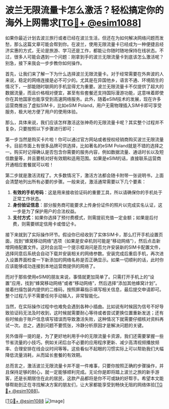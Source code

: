 # 波兰无限流量卡怎么激活？轻松搞定你的海外上网需求[[TG💪+ @esim1088](https://t.me/s/esim1088)]

如果你最近计划去波兰旅行或者已经在波兰生活，但还在为如何解决网络问题而发愁，那么这篇文章可能会帮到你。在波兰，使用无限流量卡已经成为一种便捷且经济实惠的方式，无论是旅游、学习还是工作，都能让你随时随地保持在线状态。不过，很多人可能会遇到一个问题：刚拿到手的波兰无限流量卡到底该怎么激活呢？别急，接下来我会一步步教你如何操作。

首先，让我们来了解一下为什么选择波兰无限流量卡。对于经常需要在外奔波的人来说，稳定的网络连接是必不可少的。尤其是在异国他乡，语言不通、环境陌生的情况下，一部能随时联网的手机显得尤为重要。波兰无限流量卡不仅提供了超大的数据流量，而且价格相对便宜，甚至有些套餐还支持国际漫游功能，这意味着即使你在其他国家也能享受到高速网络服务。此外，随着eSIM技术的发展，现在许多运营商推出了虚拟SIM卡，比如eSIM Poland，用户无需物理插入SIM卡即可享受服务，极大地方便了用户的使用体验。

那么，具体来说，我们应该怎样激活这张神奇的无限流量卡呢？其实整个过程并不复杂，只要按照以下步骤进行即可：

第一步当然是购买卡片啦！你可以通过官方网站或者授权经销商购买波兰无限流量卡。目前市面上有很多品牌可供选择，比如著名的eSIM Poland就是不错的选择之一。购买时记得确认是否包含你需要的服务内容，例如数据流量、通话时长以及短信数量等，并且要核对好有效期和适用范围。如果是eSIM的话，直接联系运营商开通相应套餐就可以啦！

第二步就是激活流程了。大多数情况下，激活方法都会随卡附带一张说明书，上面会清楚地列出所有必要的步骤。一般来说，激活通常需要以下几个要素：
1. **有效的手机号码**：这是用来接收验证码的重要工具，所以请确保你的手机处于正常工作状态。
2. **身份验证信息**：部分服务商可能要求上传身份证件的照片以完成实名认证，这一步是为了保护用户的合法权益。
3. **支付方式**：如果你选择了预付费模式，则需提前充值一定金额；如果是后付费，则需要绑定信用卡或借记卡。

接下来就到了实际操作环节。假设你已经收到了实体SIM卡，那么打开手机设置页面，找到“蜂窝移动网络”选项（如果是安卓机则可能是“移动网络”），然后点击新增网络配置文件。这时会出现一个提示框询问是否允许安装新的SIM卡配置文件，选择同意后系统会自动下载并安装相关的网络参数。安装完成后重启手机，再次进入设置界面检查一下新添加的网络名称是否正确显示。如果一切顺利的话，此时你应该能够成功连接到本地运营商提供的网络了。

而对于那些使用eSIM的朋友来说，事情就更加简单了。只需打开手机上的“设置”应用，找到“蜂窝移动网络”或者“移动网络”，然后选择“添加其他蜂窝计划”。接着扫描包装内提供的二维码，按照屏幕指示填写相关信息，最后提交申请即可。整个过程几乎不需要任何手动输入，非常智能化。

当然，在实际操作过程中也难免会遇到各种小插曲。比如说有时候因为信号不好导致验证码无法及时收到，这时候就需要耐心等待或者尝试更换位置重新发送；还有些时候由于账户信息填写错误而导致激活失败，这种情况下就需要仔细核对资料再试一次。总之，遇到问题不要慌张，冷静分析原因才是解决问题的关键。

另外值得一提的是，为了更好地利用手中的无限流量卡资源，我们还需要掌握一些节省流量的小技巧。例如关闭后台不必要的应用程序更新、减少高清视频播放频率、合理安排在线会议时间等等。这些看似不起眼的习惯实际上可以帮助我们大幅降低流量消耗，从而延长套餐的有效期。

总而言之，激活波兰无限流量卡并不是一件难事，只要你按照正确的步骤操作，并且保持足够的耐心，就一定能够顺利完成。无论你是即将踏上波兰之旅的新手游客，还是长期居住在此的居民，这款产品都将是你不可或缺的好帮手。希望本文能够帮助到正在寻找解决方案的朋友们，让大家都能享受到畅快无阻的网络体验[[TG💪+ @esim1088](https://t.me/s/esim1088)]。

[[TG💪+ @esim1088](https://t.me/s/esim1088) ![Image](https://i.postimg.cc/4NQfJmqS/Snipaste-2025-05-13-00-14-12.png)]